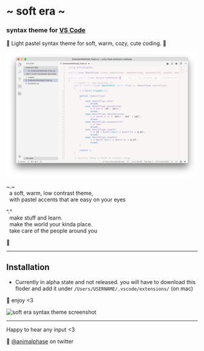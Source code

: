 # \~ soft era \~

### syntax theme for [VS Code](https://code.visualstudio.com/)

🌸 Light pastel syntax theme for soft, warm, cozy, cute coding. 🌱

![soft era syntax theme screenshot](screenshot.png)

~.~
<br>&nbsp;&nbsp;a soft, warm, low contrast theme,
<br>&nbsp;&nbsp;with pastel accents that are easy on your eyes

^.^
<br>&nbsp;&nbsp;make stuff and learn.
<br>&nbsp;&nbsp;make the world your kinda place.
<br>&nbsp;&nbsp;take care of the people around you

🌿

---

## Installation

- Currently in alpha state and not released. you will have to download this floder and add it under `/Users/USERNAME/.vscode/extensions/` (on mac)


💾 enjoy <3

![soft era syntax theme screenshot](screenshot2.png)

---

Happy to hear any input <3

💖 [@animalphase](https://twitter.com/animalphase) on twitter
